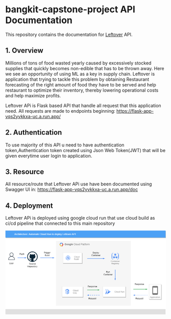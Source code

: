 # bangkit-capstone-project API Documentation

This repository contains the documentation for [Leftover](https://flask-app-vqs2yvkkxa-uc.a.run.app/) API.

## 1. Overview

   Millions of tons of food wasted yearly caused by excessively stocked supplies that quickly becomes non-edible 
that has to be thrown away. Here we see an opportunity of using ML as a key in supply chain.
    Leftover is application that trying to tackle this problem by obtaining Restaurant forecasting of the right 
amount of food they have to be served and help restaurant to optimize their inventory, 
thereby lowering operational costs and help maximize profits.

Leftover APi is Flask based API that handle all request that this application need. All requests are made to endpoints beginning:
https://flask-app-vqs2yvkkxa-uc.a.run.app/

## 2. Authentication
   To use majority of this API u need to have authentication token,Authentication token created using
Json Web Token(JWT) that will be given everytime user login to application.


## 3. Resource
All resource/route that Leftover APi use have been documented using Swagger UI in:
https://flask-app-vqs2yvkkxa-uc.a.run.app/doc

## 4. Deployment
Leftover APi is deployed using google cloud run that use cloud build as ci/cd pipeline that connected to this main repository

![plot](./static/cloudimage2.png)
	

